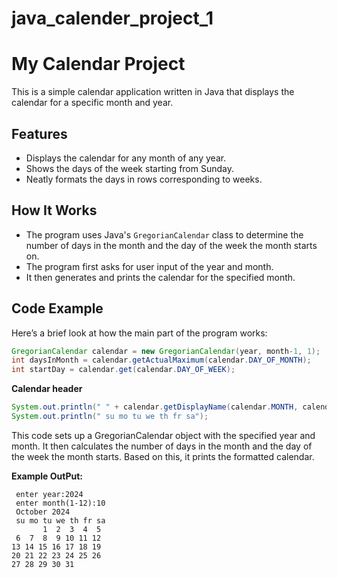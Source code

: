 # java_calender_project_1

# My Calendar Project

This is a simple calendar application written in Java that displays the calendar for a specific month and year.

## Features
- Displays the calendar for any month of any year.
- Shows the days of the week starting from Sunday.
- Neatly formats the days in rows corresponding to weeks.

## How It Works
- The program uses Java's `GregorianCalendar` class to determine the number of days in the month and the day of the week the month starts on.
- The program first asks for user input of the year and month.
- It then generates and prints the calendar for the specified month.

## Code Example

Here’s a brief look at how the main part of the program works:

```java
GregorianCalendar calendar = new GregorianCalendar(year, month-1, 1);
int daysInMonth = calendar.getActualMaximum(calendar.DAY_OF_MONTH);
int startDay = calendar.get(calendar.DAY_OF_WEEK);
```

**Calendar header**
```java
System.out.println(" " + calendar.getDisplayName(calendar.MONTH, calendar.LONG, java.util.Locale.ENGLISH) + " " + year);
System.out.println(" su mo tu we th fr sa");
```
This code sets up a GregorianCalendar object with the specified year and month. It then calculates the number of days in the month and the day of the week the month starts. Based on this, it prints the formatted calendar.


**Example OutPut:**

```
 enter year:2024
 enter month(1-12):10
 October 2024
 su mo tu we th fr sa
       1  2  3  4  5 
 6  7  8  9 10 11 12 
13 14 15 16 17 18 19 
20 21 22 23 24 25 26 
27 28 29 30 31
```



